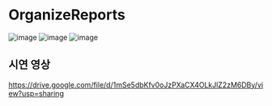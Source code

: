# OrganizeReports
![image](https://user-images.githubusercontent.com/35370337/235572160-80ebef99-2910-4a79-8b7b-49fff187e85e.png)
![image](https://user-images.githubusercontent.com/35370337/235572197-7f0c0d01-84db-4904-95f9-0d2bddd45e4d.png)
![image](https://user-images.githubusercontent.com/35370337/235572243-d9c138b5-34a1-4975-8434-b700747a95dc.png)
## 시연 영상
https://drive.google.com/file/d/1mSe5dbKfv0oJzPXaCX4OLkJlZ2zM6DBy/view?usp=sharing

